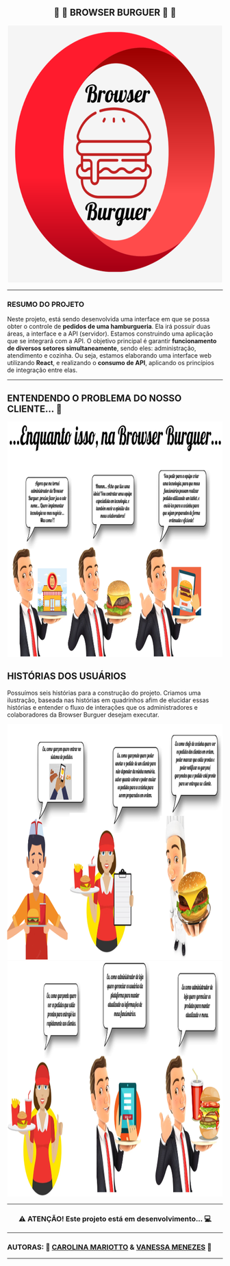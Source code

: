 ## <div align="center"> 🍟 🍔 BROWSER BURGUER 🍔 🍟 </div>

<div align="center"> <img src= "src/assets/logo-origin.png" width ="500px" height = "600px"/></div>

***

### RESUMO DO PROJETO

Neste projeto, está sendo desenvolvida uma interface em que se possa obter o controle de **pedidos de uma hamburgueria**. Ela irá possuir duas áreas, a interface e a API (servidor). Estamos construindo uma aplicação que se integrará com a API. O objetivo principal é garantir **funcionamento de diversos setores simultaneamente**, sendo eles: administração, atendimento e cozinha. Ou seja, estamos elaborando uma interface web utilizando **React**, e realizando o **consumo de API**, aplicando os princípios de integração entre elas.

*** 

## ENTENDENDO O PROBLEMA DO NOSSO CLIENTE... 🤔

<div align="center"> <img src= "src/assets/problem.png" width ="800px" height = "550px"/> </div>

## HISTÓRIAS DOS USUÁRIOS

Possuímos seis histórias para a construção do projeto. Criamos uma ilustração, baseada nas histórias em quadrinhos afim de elucidar essas histórias e entender o fluxo de interações que os administradores e colaboradores da Browser Burguer desejam executar.

<div align="center"> <img src= "src/assets/hus1.png" width = "800px" height = "550px"/> </div>

<div align="center"> <img src= "src/assets/hus2.png" width = "800px" height = "550px"/> </div>

*** 

### <div align="center"> ⚠️ ATENÇÃO! Este projeto está em desenvolvimento... 💻 </div>

***

### AUTORAS: 🍔 [CAROLINA MARIOTTO](https://github.com/anilorac93) & [VANESSA MENEZES](https://github.com/VanessaNMenezes) 🤎

***